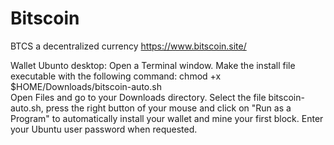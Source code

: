 # Bitscoin
BTCS
a decentralized currency
https://www.bitscoin.site/

Wallet Ubunto desktop: Open a Terminal window.
Make the install file executable with the following command:
                                                           chmod +x $HOME/Downloads/bitscoin-auto.sh              
Open Files and go to your Downloads directory.
Select the file bitscoin-auto.sh, press the right button of your mouse and click on "Run as a Program" to automatically install your wallet and mine your first block.
Enter your Ubuntu user password when requested.
